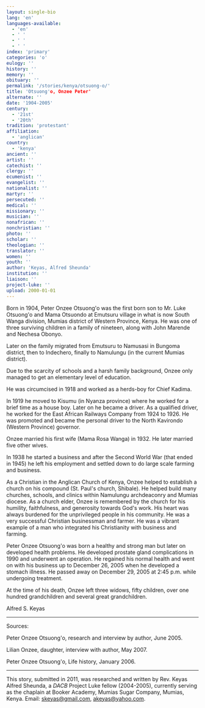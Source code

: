 ```yaml
---
layout: single-bio
lang: 'en'
languages-available:
  - 'en'
  - ' '
  - ' '
  - ' '
index: 'primary'
categories: 'o'
eulogy: ''
history: ''
memory: ''
obituary: ''
permalink: '/stories/kenya/otsuong-o/'
title: 'Otsuong'o, Onzee Peter'
alternate: ''
date: '1904-2005'
century:
  - '21st'
  - '20th'
tradition: 'protestant'
affiliation:
  - 'anglican'
country:
  - 'kenya'
ancient: ''
artist: ''
catechist: ''
clergy: ''
ecumenist: ''
evangelist: ''
nationalist: ''
martyr: ''
persecuted: ''
medical: ''
missionary: ''
musician: ''
nonafrican: ''
nonchristian: ''
photo: ''
scholar: ''
theologian: ''
translator: ''
women: ''
youth: ''
author: 'Keyas, Alfred Sheunda'
institution: ''
liaison: ''
project-luke: ''
upload: 2000-01-01
---
```



Born in 1904, Peter Onzee Otsuong'o was the first born son to Mr. Luke Otsuong'o and Mama Otsuondo at Emutsuru village in what is now South Wanga division, Mumias district of Western Province, Kenya. He was one of three surviving children in a family of nineteen, along with John Marende and Nechesa Obonyo.

Later on the family migrated from Emutsuru to Namusasi in Bungoma district, then to Indechero, finally to Namulungu (in the current Mumias district).

Due to the scarcity of schools and a harsh family background, Onzee only managed to get an elementary level of education.

He was circumcised in 1918 and worked as a herds-boy for Chief Kadima.

In 1919 he moved to Kisumu (in Nyanza province) where he worked for a brief time as a house boy. Later on he became a driver. As a qualified driver, he worked for the East African Railways Company from 1924 to 1926. He was promoted and became the personal driver to the North Kavirondo (Western Province) governor.

Onzee married his first wife (Mama Rosa Wanga) in 1932. He later married five other wives.

In 1938 he started a business and after the Second World War (that ended in 1945) he left his employment and settled down to do large scale farming and business.

As a Christian in the Anglican Church of Kenya, Onzee helped to establish a church on his compound (St. Paul's church, Shibale). He helped build many churches, schools, and clinics within Namulungu archdeaconry and Mumias diocese. As a church elder, Onzee is remembered by the church for his humility, faithfulness, and generosity towards God's work. His heart was always burdened for the unprivileged people in his community. He was a very successful Christian businessman and farmer. He was a vibrant example of a man who integrated his Christianity with business and farming.

Peter Onzee Otsuong'o was born a healthy and strong man but later on developed health problems. He developed prostate gland complications in 1990 and underwent an operation. He regained his normal health and went on with his business up to December 26, 2005 when he developed a stomach illness. He passed away on December 29, 2005 at 2:45 p.m. while undergoing treatment.

At the time of his death, Onzee left three widows, fifty children, over one hundred grandchildren and several great grandchildren.

Alfred S. Keyas

---

Sources:

Peter Onzee Otsuong'o, research and interview by author, June 2005.

Lilian Onzee, daughter, interview with author, May 2007.

Peter Onzee Otsuong'o, Life history, January 2006.

---

This story, submitted in 2011, was researched and written by Rev. Keyas Alfred Sheunda, a *DACB* Project Luke fellow (2004-2005), currently serving as the chaplain at Booker Academy, Mumias Sugar Company, Mumias, Kenya. Email: [skeyas@gmail.com](mailto:skeyas@gmail.com), [akeyas@yahoo.com](mailto:akeyas@yahoo.com).